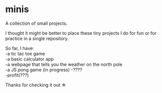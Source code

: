 # minis
A collection of small projects.

I thought it might be better to place these tiny projects I do for fun or for practice in a single repository. 

So far, I have: <br>
-a tic tac toe game <br>
-a basic calculator app <br>
-a webpage that tells you the weather on the north pole <br>
-a JS pong game (in progress)
-???? <br>
-profit(???)<br>

Thanks for checking it out ☆
